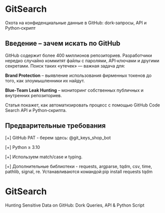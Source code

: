 # GitSearch

Охота на конфиденциальные данные в GitHub: dork‑запросы, API и Python‑скрипт

## Введение – зачем искать по GitHub

GitHub содержит более 400 миллионов репозиториев. Разработчики нередко случайно коммитят файлы с паролями, API‑ключами и другими секретами. Поиск таких «утечек» — важная задача для:

**Brand Protection** – выявление использования фирменных токенов до того, как злоумышленники их найдут.

**Blue‑Team Leak Hunting** – мониторинг собственных публичных и внутренних репозиториев.

Статья покажет, как автоматизировать процесс с помощью GitHub Code Search API и Python‑скрипта.

## Предварительные требования

[+] GitHub PAT - берем здесь: @git_keys_shop_bot

[+] Python ≥ 3.10

[+] Используем match/case и typing.

[+] Дополнительные библиотеки - requests, argparse, tqdm, csv, time, pathlib, signal, re. Устанавливаются командой:pip install requests tqdm


# GitSearch
Hunting Sensitive Data on GitHub: Dork Queries, API &amp; Python Script
